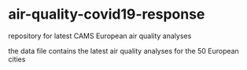 # air-quality-covid19-response

repository for latest CAMS European air quality analyses

the data file contains the latest air quality analyses for the 50 European cities
